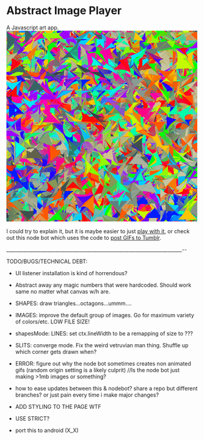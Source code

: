 # Abstract Image Player

A Javascript art app.
!["art"](./example.gif)

I could try to explain it, but it is maybe easier to just [play with it](http://coleww.github.io/canvasHax/),
or check out this node bot which uses the code to [post GIFs to Tumblr](http://www.gif-ebooks.tumblr.com).

________________________________________________________________________--

TODO/BUGS/TECHNICAL DEBT:
* UI listener installation is kind of horrendous?

* Abstract away any magic numbers that were hardcoded. Should work same no matter what canvas w/h are.

* SHAPES: draw triangles...octagons...ummm....

* IMAGES: improve the default group of images. Go for maximum variety of colors/etc. LOW FILE SIZE!

* shapesMode: LINES: set ctx.lineWidth to be a remapping of size to ???

* SLITS: converge mode. Fix the weird vetruvian man thing. Shuffle up which corner gets drawn when?

* ERROR: figure out why the node bot sometimes creates non animated gifs (random origin setting is a likely culprit)
//Is the node bot just making >1mb images or something?

* how to ease updates between this & nodebot? share a repo but different branches? or just pain every time i make major changes?

* ADD STYLING TO THE PAGE WTF
* USE STRICT?
* port this to android (X_X)
